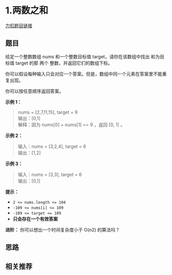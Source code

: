 # 1.两数之和

[力扣题目链接](https://leetcode.cn/problems/two-sum/)

## 题目

给定一个整数数组 nums 和一个整数目标值 target，请你在该数组中找出 和为目标值 target 的那 两个 整数，并返回它们的数组下标。

你可以假设每种输入只会对应一个答案。但是，数组中同一个元素在答案里不能重复出现。

你可以按任意顺序返回答案。

**示例 1：**
> nums = [2,7,11,15], target = 9  
> 输出：[0,1]  
> 解释：因为 nums[0] + nums[1] == 9 ，返回 [0, 1] 。

**示例 2：**
> 输入：nums = [3,2,4], target = 6  
> 输出：[1,2]

**示例 3：**
> 输入：nums = [3,3], target = 6  
> 输出：[0,1]

**提示：**

* `2 <= nums.length <= 104`
* `-109 <= nums[i] <= 109`
* `-109 <= target <= 109`
* **只会存在一个有效答案**

**进阶：** 你可以想出一个时间复杂度小于 O(n2) 的算法吗？

## 思路

## 相关推荐
